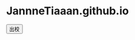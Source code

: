 # JannneTiaaan.github.io

<html>
 <body>
  <input type="button" value="出校"
onclick="location.href=(get_out)" />
  </body>
</html>
